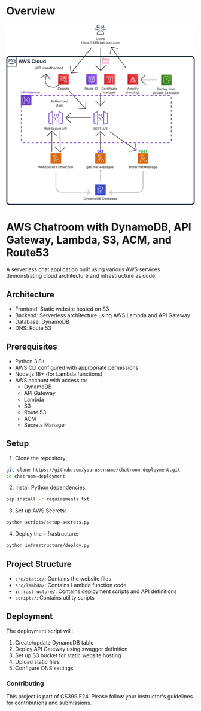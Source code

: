 # Overview

![Architecture Diagram](ArchitectureDiagramv4.png)

# AWS Chatroom with DynamoDB, API Gateway, Lambda, S3, ACM, and Route53
A serverless chat application built using various AWS services demonstrating cloud architecture and infrastructure as code.

## Architecture

- Frontend: Static website hosted on S3
- Backend: Serverless architecture using AWS Lambda and API Gateway
- Database: DynamoDB
- DNS: Route 53

## Prerequisites

- Python 3.8+
- AWS CLI configured with appropriate permissions
- Node.js 18+ (for Lambda functions)
- AWS account with access to:
  - DynamoDB
  - API Gateway
  - Lambda
  - S3
  - Route 53
  - ACM
  - Secrets Manager

## Setup

1. Clone the repository:
```bash
git clone https://github.com/yourusername/chatroom-deployment.git
cd chatroom-deployment
```

2. Install Python dependencies:
```bash
pip install -r requirements.txt
```

3. Set up AWS Secrets:
```bash
python scripts/setup-secrets.py
```

4. Deploy the infrastructure:
```bash
python infrastructure/deploy.py
```

## Project Structure

- `src/static/`: Contains the website files
- `src/lambda/`: Contains Lambda function code
- `infrastructure/`: Contains deployment scripts and API definitions
- `scripts/`: Contains utility scripts

## Deployment

The deployment script will:
1. Create/update DynamoDB table
2. Deploy API Gateway using swagger definition
3. Set up S3 bucket for static website hosting
4. Upload static files
5. Configure DNS settings
### Contributing

This project is part of CS399 F24. Please follow your instructor's guidelines for contributions and submissions.

